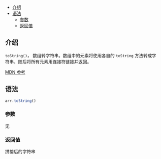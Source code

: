 - [介绍](#介绍)
- [语法](#语法)
  - [参数](#参数)
  - [返回值](#返回值)

## 介绍

`toString()`， 数组转字符串。数组中的元素将使用各自的 `toString` 方法转成字符串，随后将所有元素用连接符链接并返回。

[MDN 参考](https://developer.mozilla.org/zh-CN/docs/Web/JavaScript/Reference/Global_Objects/Array/toString)

## 语法

```js
arr.toString()
```

### 参数

无

### 返回值

拼接后的字符串
